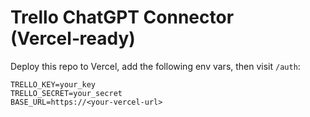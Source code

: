 # Trello ChatGPT Connector (Vercel‑ready)

Deploy this repo to Vercel, add the following env vars, then visit `/auth`:

```
TRELLO_KEY=your_key
TRELLO_SECRET=your_secret
BASE_URL=https://<your-vercel-url>
```